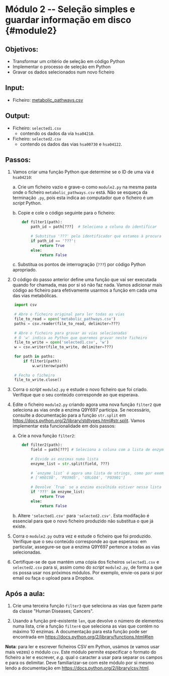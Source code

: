 # Módulo 2 -- Seleção simples e guardar informação em disco {#module2}

## Objetivos:
- Transformar um critério de seleção em código Python
- Implementar o processo de seleção em Python
- Gravar os dados selecionados num novo ficheiro

## Input:
- Ficheiro: [metabolic_pathways.csv](files/metabolic_pathways.csv)

## Output:
- Ficheiro: `selected1.csv`
    * contendo os dados da via `hsa04210`.
- Ficheiro: `selected2.csv`
    * contendo os dados das vias `hsa00730` e `hsa04122`.

## Passos:

1. Vamos criar uma função Python que determine se o ID de uma via é `hsa04210`:

    a. Crie um ficheiro vazio e grave-o como `module2.py` na mesma pasta onde o ficheiro `metabolic_pathways.csv` está.
    Não se esqueça da terminação `.py`, pois esta indica ao computador que o ficheiro é um _script_ Python.
    
    b. Copie e cole o código seguinte para o ficheiro:
    ```python
        def filter1(path):
            path_id = path[???]  # Seleciona a coluna do identificar
            
            # Substitua '???' pelo identificador que estamos à procura
            if path_id == '???':
                return True
            else:
                return False
    ```
    
    c. Substitua os pontos de interrogração (`???`) por código Python apropriado.

2. O código do passo anterior define uma função que vai ser executada quando for chamada, mas por si só não faz nada.
Vamos adicionar mais código ao ficheiro para efetivamente usarmos a função em cada uma das vias metabólicas.
```python
    import csv
    
    # Abre o ficheiro original para ler todas as vias
    file_to_read = open('metabolic_pathways.csv')
    paths = csv.reader(file_to_read, delimiter=???)
    
    # Abre o ficheiro para gravar as vias selecionadas
    # O 'w' indica ao Python que queremos gravar neste ficheiro
    file_to_write = open('selected1.csv', 'w')
    w = csv.writer(file_to_write, delimiter=???)
    
    for path in paths:
        if filter1(path):
            w.writerow(path)
    
    # Fecha o ficheiro
    file_to_write.close()
```

3. Corra o _script_ `module2.py` e estude o novo ficheiro que foi criado.
Verifique que o seu conteúdo corresponde ao que esperava.

4. Edite o ficheiro `module2.py` criando agora uma nova função `filter2` que seleciona as vias onde a enzima Q9Y697 participa.
Se necessário, consulte a documentação para a função `str.split` em <https://docs.python.org/2/library/stdtypes.html#str.split>.
Vamos implementar esta funcionalidade em dois passos:

    a. Crie a nova função `filter2`:
    ```python
        def filter2(path):
            field = path[???] # Seleciona a coluna com a lista de enzymas
            
            # Divide as enzimas numa lista
            enzyme_list = str.split(field, ???)
            
            # `enzyme_list` é agora uma lista de strings, como por exemplo:
            # ['H9EC08', 'P03905', 'G9LG04', 'P03901']
            
            # Devolve `True` se a enzima escolhida estiver nessa lista
            if '???' in enzyme_list:
                return True
            else:
                return False
    ```
    
    b. Altere `'selected1.csv'` para `'selected2.csv'`.
    Esta modifação é essencial para que o novo ficheiro produzido não substitua o que já existe.

5. Corra o `module2.py` outra vez e estude o ficheiro que foi produzido.
Verifique que o seu conteúdo corresponde ao que esperava: em particular, assegure-se que a enzima Q9Y697 pertence a todas as vias selecionadas.

6. Certifique-se de que mantém uma cópia dos ficheiros `selected1.csv` e `selected2.csv` para si, assim como do _script_ `module2.py`, de forma a que os possa usar nos próximos módulos.
Por exemplo, envie-os para si por email ou faça o upload para a Dropbox.

## Após a aula:

1. Crie uma terceira função `filter3` que seleciona as vias que fazem parte da classe "Human Diseases; Cancers".

2. Usando a função pré-existente `len`, que devolve o número de elementos numa lista, crie a função `filter4` que seleciona as vias que contêm no máximo 10 enzimas.
A documentação para esta função pode ser encontrada em <https://docs.python.org/2/library/functions.html#len>

**Nota**: para ler e escrever ficheiros CSV em Python, usámos (e vamos usar mais vezes) o módulo `csv`.
Este módulo permite especificar o formato do ficheiro a ler e escrever, _e.g._ qual o caracter a usar para separar os campos e para os delimitar.
Deve familiarizar-se com este módulo por si mesmo lendo a documentação em <https://docs.python.org/2/library/csv.html>.


